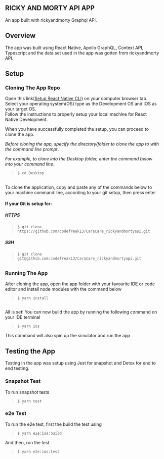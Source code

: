 ## RICKY AND MORTY API APP

An app built with rickyandmorty Graphql API.

## Overview

The app was built using React Native, Apollo GraphQL, Context API, Typescript and the data set used in the app was gotten from rickyandmorty API.

## Setup

### Cloning The App Repo

Open this link([Setup React Native CLI](https://reactnative.dev/docs/environment-setup)) on your computer browser tab.  
Select your operating system(OS) type as the Development OS and iOS as your target OS.  
Follow the instructions to properly setup your local machine for React Native Development.

When you have successfully completed the setup, you can proceed to clone the app.

_Before cloning the app, specify the directory/folder to clone the app to with the command line prompt_.

_For example, to clone into the Desktop folder, enter the command below into your command line_.

> `$ cd Desktop`

##

To clone the application, copy and paste any of the commands below to your machine command line, according to your git setup, then press enter

#### If your Git is setup for:

##### HTTPS

> `$ git clone https://github.com/codefreak13/CaraCare_rickyandmortyapi.git`

##### SSH

> `$ git clone git@github.com:codefreak13/CaraCare_rickyandmortyapi.git`

##

### Running The App

After cloning the app, open the app folder with your favourite IDE or code editor and install node modules with the command below

> `$ yarn install`

##

All is set!
You can now build the app by running the following command on your IDE terminal

> `$ yarn ios`

This command will also spin up the simulator and run the app

## Testing the App

Testing in the app was setup using Jest for snapshot and Detox for end to end testing.

### Snapshot Test

To run snapshot tests

> `$ yarn test`

### e2e Test

To run the e2e test, first the build the test using

> `$ yarn e2e:ios:build`

And then, run the test

> `$ yarn e2e:ios:test`
